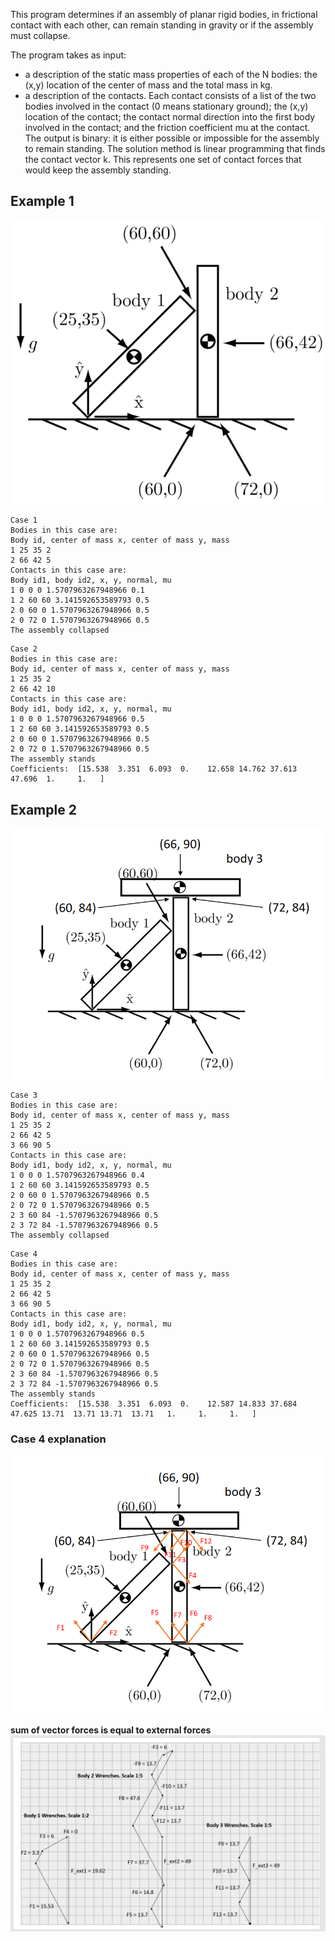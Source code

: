 This program determines if an assembly of planar rigid bodies, in frictional contact with each other, can remain standing in gravity or if the assembly must collapse.

The program takes as input:
* a description of the static mass properties of each of the N bodies: the (x,y) location of the center of mass and the total mass in kg.
* a description of the contacts. Each contact consists of a list of the two bodies involved in the contact (0 means stationary ground); the (x,y) location of the contact; the contact normal direction into the first body involved in the contact; and the friction coefficient mu at the contact.
The output is binary: it is either possible or impossible for the assembly to remain standing. The solution method is linear programming that finds the contact vector k. This represents one set of contact forces that would keep the assembly standing.

## Example 1

![Example_1](results/Assembly_1_Default.png)
```
Case 1
Bodies in this case are:
Body id, center of mass x, center of mass y, mass
1 25 35 2
2 66 42 5
Contacts in this case are:
Body id1, body id2, x, y, normal, mu
1 0 0 0 1.5707963267948966 0.1
1 2 60 60 3.141592653589793 0.5
2 0 60 0 1.5707963267948966 0.5
2 0 72 0 1.5707963267948966 0.5
The assembly collapsed
```
```
Case 2
Bodies in this case are:
Body id, center of mass x, center of mass y, mass
1 25 35 2
2 66 42 10
Contacts in this case are:
Body id1, body id2, x, y, normal, mu
1 0 0 0 1.5707963267948966 0.5
1 2 60 60 3.141592653589793 0.5
2 0 60 0 1.5707963267948966 0.5
2 0 72 0 1.5707963267948966 0.5
The assembly stands
Coefficients:  [15.538  3.351  6.093  0.    12.658 14.762 37.613 47.696  1.     1.   ]
```

## Example 2
![Example_2](results/Assembly_2_Custom.png)
```
Case 3
Bodies in this case are:
Body id, center of mass x, center of mass y, mass
1 25 35 2
2 66 42 5
3 66 90 5
Contacts in this case are:
Body id1, body id2, x, y, normal, mu
1 0 0 0 1.5707963267948966 0.4
1 2 60 60 3.141592653589793 0.5
2 0 60 0 1.5707963267948966 0.5
2 0 72 0 1.5707963267948966 0.5
2 3 60 84 -1.5707963267948966 0.5
2 3 72 84 -1.5707963267948966 0.5
The assembly collapsed
```
```
Case 4
Bodies in this case are:
Body id, center of mass x, center of mass y, mass
1 25 35 2
2 66 42 5
3 66 90 5
Contacts in this case are:
Body id1, body id2, x, y, normal, mu
1 0 0 0 1.5707963267948966 0.5
1 2 60 60 3.141592653589793 0.5
2 0 60 0 1.5707963267948966 0.5
2 0 72 0 1.5707963267948966 0.5
2 3 60 84 -1.5707963267948966 0.5
2 3 72 84 -1.5707963267948966 0.5
The assembly stands
Coefficients:  [15.538  3.351  6.093  0.    12.587 14.833 37.684 47.625 13.71  13.71 13.71  13.71   1.     1.     1.   ]
```
 
### Case 4 explanation
![Case 4 explanation1](results/Forces_Assembly_2_Custom.png)

**sum of vector forces is equal to external forces**
![Case 4 explanation2](results/Explanation_Assembly_2_Custom.png)
